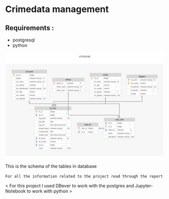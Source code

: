 # Crimedata management

## Requirements :
- postgresql
- python
 

![database diagram](./media/db_schema.png)

This is the schema of the tables in database


``` For all the information related to the project read through the report ```

< For this project I used DBever to work with the postgres and Jupyter-Notebook to work with python >